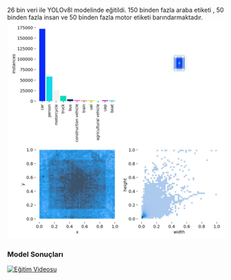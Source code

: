 26 bin veri ile YOLOv8l modelinde eğitildi. 150 binden fazla araba etiketi , 50 binden fazla insan ve 50 binden fazla motor etiketi barındarmaktadır.
![Veriler](https://github.com/Ugurhandasdemir/YOLOv8_Vehicle_Detection/blob/main/labels.jpg)

### Model Sonuçları 
[![Eğitim Videosu](https://img.youtube.com/vi/VIDEO_ID/0.jpg)]([https://www.youtube.com/watch?v=VIDEO_ID](https://www.youtube.com/watch?v=rUq1ZLTppGM))

